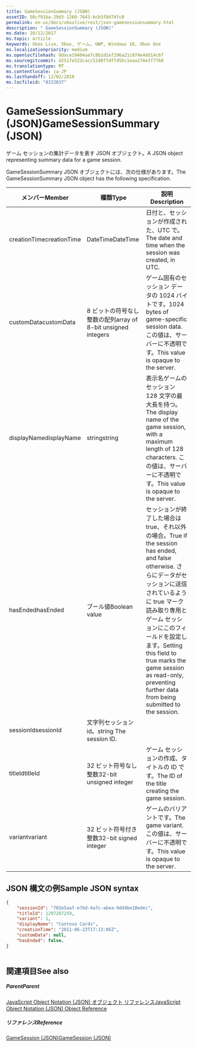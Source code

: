 ```yaml
---
title: GameSessionSummary (JSON)
assetID: 50cf91ba-29d3-1260-7643-bcb3f8d74fc0
permalink: en-us/docs/xboxlive/rest/json-gamesessionsummary.html
description: " GameSessionSummary (JSON)"
ms.date: 10/12/2017
ms.topic: article
keywords: Xbox Live, Xbox, ゲーム, UWP, Windows 10, Xbox One
ms.localizationpriority: medium
ms.openlocfilehash: 8dace19404ae7c8b1d1ef296a21c874e4dd14c6f
ms.sourcegitcommit: d2517e522cacc5240f7dffd5bc1eaa278e3f7768
ms.translationtype: MT
ms.contentlocale: ja-JP
ms.lasthandoff: 12/02/2018
ms.locfileid: "8322837"
---
```

# <a name="gamesessionsummary-json"></a><span data-ttu-id="cdd64-104">GameSessionSummary (JSON)</span><span class="sxs-lookup"><span data-stu-id="cdd64-104">GameSessionSummary (JSON)</span></span>
<span data-ttu-id="cdd64-105">ゲーム セッションの集計データを表す JSON オブジェクト。</span><span class="sxs-lookup"><span data-stu-id="cdd64-105">A JSON object representing summary data for a game session.</span></span> 
<a id="ID4EN"></a>

  
 
<span data-ttu-id="cdd64-106">GameSessionSummary JSON オブジェクトには、次の仕様があります。</span><span class="sxs-lookup"><span data-stu-id="cdd64-106">The GameSessionSummary JSON object has the following specification.</span></span>
 
| <span data-ttu-id="cdd64-107">メンバー</span><span class="sxs-lookup"><span data-stu-id="cdd64-107">Member</span></span>| <span data-ttu-id="cdd64-108">種類</span><span class="sxs-lookup"><span data-stu-id="cdd64-108">Type</span></span>| <span data-ttu-id="cdd64-109">説明</span><span class="sxs-lookup"><span data-stu-id="cdd64-109">Description</span></span>| 
| --- | --- | --- | 
| <span data-ttu-id="cdd64-110">creationTime</span><span class="sxs-lookup"><span data-stu-id="cdd64-110">creationTime</span></span>| <span data-ttu-id="cdd64-111">DateTime</span><span class="sxs-lookup"><span data-stu-id="cdd64-111">DateTime</span></span>| <span data-ttu-id="cdd64-112">日付と、セッションが作成された、UTC で。</span><span class="sxs-lookup"><span data-stu-id="cdd64-112">The date and time when the session was created, in UTC.</span></span> | 
| <span data-ttu-id="cdd64-113">customData</span><span class="sxs-lookup"><span data-stu-id="cdd64-113">customData</span></span>| <span data-ttu-id="cdd64-114">8 ビットの符号なし整数の配列</span><span class="sxs-lookup"><span data-stu-id="cdd64-114">array of 8-bit unsigned integers</span></span>| <span data-ttu-id="cdd64-115">ゲーム固有のセッション データの 1024 バイトです。</span><span class="sxs-lookup"><span data-stu-id="cdd64-115">1024 bytes of game-specific session data.</span></span> <span data-ttu-id="cdd64-116">この値は、サーバーに不透明です。</span><span class="sxs-lookup"><span data-stu-id="cdd64-116">This value is opaque to the server.</span></span> | 
| <span data-ttu-id="cdd64-117">displayName</span><span class="sxs-lookup"><span data-stu-id="cdd64-117">displayName</span></span>| <span data-ttu-id="cdd64-118">string</span><span class="sxs-lookup"><span data-stu-id="cdd64-118">string</span></span>| <span data-ttu-id="cdd64-119">表示名ゲームのセッション 128 文字の最大長を持つ。</span><span class="sxs-lookup"><span data-stu-id="cdd64-119">The display name of the game session, with a maximum length of 128 characters.</span></span> <span data-ttu-id="cdd64-120">この値は、サーバーに不透明です。</span><span class="sxs-lookup"><span data-stu-id="cdd64-120">This value is opaque to the server.</span></span> | 
| <span data-ttu-id="cdd64-121">hasEnded</span><span class="sxs-lookup"><span data-stu-id="cdd64-121">hasEnded</span></span>| <span data-ttu-id="cdd64-122">ブール値</span><span class="sxs-lookup"><span data-stu-id="cdd64-122">Boolean value</span></span>| <span data-ttu-id="cdd64-123">セッションが終了した場合は true、それ以外の場合。</span><span class="sxs-lookup"><span data-stu-id="cdd64-123">True if the session has ended, and false otherwise.</span></span> <span data-ttu-id="cdd64-124">さらにデータがセッションに送信されているように true マーク読み取り専用とゲーム セッションにこのフィールドを設定します。</span><span class="sxs-lookup"><span data-stu-id="cdd64-124">Setting this field to true marks the game session as read-only, preventing further data from being submitted to the session.</span></span> | 
| <span data-ttu-id="cdd64-125">sessionId</span><span class="sxs-lookup"><span data-stu-id="cdd64-125">sessionId</span></span>| <span data-ttu-id="cdd64-126">文字列セッション id。</span><span class="sxs-lookup"><span data-stu-id="cdd64-126">string The session ID.</span></span> | 
| <span data-ttu-id="cdd64-127">titleId</span><span class="sxs-lookup"><span data-stu-id="cdd64-127">titleId</span></span>| <span data-ttu-id="cdd64-128">32 ビット符号なし整数</span><span class="sxs-lookup"><span data-stu-id="cdd64-128">32-bit unsigned integer</span></span>| <span data-ttu-id="cdd64-129">ゲーム セッションの作成、タイトルの ID です。</span><span class="sxs-lookup"><span data-stu-id="cdd64-129">The ID of the title creating the game session.</span></span>| 
| <span data-ttu-id="cdd64-130">variant</span><span class="sxs-lookup"><span data-stu-id="cdd64-130">variant</span></span>| <span data-ttu-id="cdd64-131">32 ビット符号付き整数</span><span class="sxs-lookup"><span data-stu-id="cdd64-131">32-bit signed integer</span></span>| <span data-ttu-id="cdd64-132">ゲームのバリアントです。</span><span class="sxs-lookup"><span data-stu-id="cdd64-132">The game variant.</span></span> <span data-ttu-id="cdd64-133">この値は、サーバーに不透明です。</span><span class="sxs-lookup"><span data-stu-id="cdd64-133">This value is opaque to the server.</span></span>| 
  
<a id="ID4EID"></a>

 
## <a name="sample-json-syntax"></a><span data-ttu-id="cdd64-134">JSON 構文の例</span><span class="sxs-lookup"><span data-stu-id="cdd64-134">Sample JSON syntax</span></span>
 

```json
{
    "sessionId": "702e5aaf-e7bd-4a7c-abea-9dd4be10edec",
    "titleId": 1297287259,
    "variant": 1,
    "displayName": "Contoso Cards",
    "creationTime": "2011-06-23T17:13:06Z",
    "customData": null,
    "hasEnded": false,
}
    
```

  
<a id="ID4ERD"></a>

 
## <a name="see-also"></a><span data-ttu-id="cdd64-135">関連項目</span><span class="sxs-lookup"><span data-stu-id="cdd64-135">See also</span></span>
 
<a id="ID4ETD"></a>

 
##### <a name="parent"></a><span data-ttu-id="cdd64-136">Parent</span><span class="sxs-lookup"><span data-stu-id="cdd64-136">Parent</span></span> 

[<span data-ttu-id="cdd64-137">JavaScript Object Notation (JSON) オブジェクト リファレンス</span><span class="sxs-lookup"><span data-stu-id="cdd64-137">JavaScript Object Notation (JSON) Object Reference</span></span>](atoc-xboxlivews-reference-json.md)

  
<a id="ID4E4D"></a>

 
##### <a name="reference"></a><span data-ttu-id="cdd64-138">リファレンス</span><span class="sxs-lookup"><span data-stu-id="cdd64-138">Reference</span></span> 

[<span data-ttu-id="cdd64-139">GameSession (JSON)</span><span class="sxs-lookup"><span data-stu-id="cdd64-139">GameSession (JSON)</span></span>](json-gamesession.md)

   